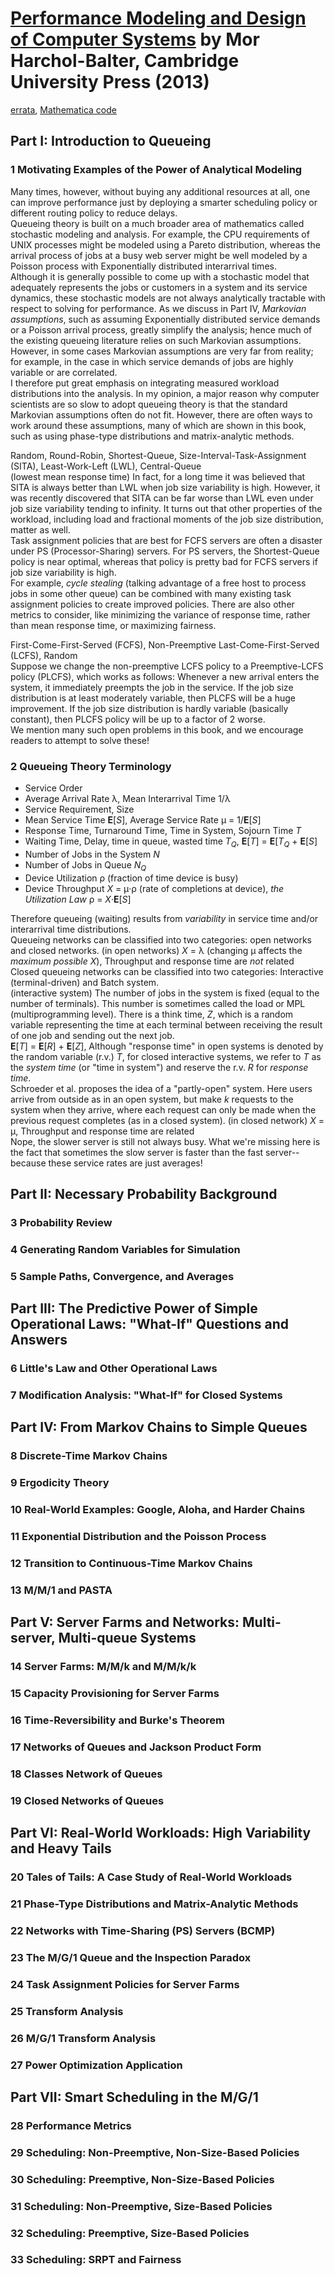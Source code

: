 # [Performance Modeling and Design of Computer Systems][homepage] by Mor Harchol-Balter, Cambridge University Press (2013)

[errata][errata], [Mathematica code][software]

[homepage]: http://www.cs.cmu.edu/~harchol/PerformanceModeling/book.html
[errata]: http://www.cs.cmu.edu/~harchol/PerformanceModeling/errata.html
[software]: http://www.cs.cmu.edu/~harchol/PerformanceModeling/software.html

## Part I: Introduction to Queueing

### 1 Motivating Examples of the Power of Analytical Modeling

Many times, however, without buying any additional resources at all, one can
 improve performance just by deploying a smarter scheduling policy or different
 routing policy to reduce delays.<br>
Queueing theory is built on a much broader area of mathematics called stochastic
 modeling and analysis. For example, the CPU requirements of UNIX processes
 might be modeled using a Pareto distribution, whereas the arrival process of
 jobs at a busy web server might be well modeled by a Poisson process with
 Exponentially distributed interarrival times.<br>
Although it is generally possible to come up with a stochastic model that
 adequately represents the jobs or customers in a system and its service
 dynamics, these stochastic models are not always analytically tractable with
 respect to solving for performance. As we discuss in Part IV, *Markovian
 assumptions*, such as assuming Exponentially distributed service demands or a
 Poisson arrival process, greatly simplify the analysis; hence much of the
 existing queueing literature relies on such Markovian assumptions. However, in
 some cases Markovian assumptions are very far from reality; for example, in the
 case in which service demands of jobs are highly variable or are
 correlated.<br>
I therefore put great emphasis on integrating measured workload distributions
 into the analysis. In my opinion, a major reason why computer scientists are so
 slow to adopt queueing theory is that the standard Markovian assumptions often
 do not fit. However, there are often ways to work around these assumptions,
 many of which are shown in this book, such as using phase-type distributions
 and matrix-analytic methods.

Random, Round-Robin, Shortest-Queue, Size-Interval-Task-Assignment (SITA),
 Least-Work-Left (LWL), Central-Queue<br>
(lowest mean response time) In fact, for a long time it was believed that SITA
 is always better than LWL when job size variability is high. However, it was
 recently discovered that SITA can be far worse than LWL even under job size
 variability tending to infinity. It turns out that other properties of the
 workload, including load and fractional moments of the job size distribution,
 matter as well.<br>
Task assignment policies that are best for FCFS servers are often a disaster
 under PS (Processor-Sharing) servers. For PS servers, the Shortest-Queue policy
 is near optimal, whereas that policy is pretty bad for FCFS servers if job size
 variability is high.<br>
For example, *cycle stealing* (talking advantage of a free host to process jobs
 in some other queue) can be combined with many existing task assignment
 policies to create improved policies. There are also other metrics to consider,
 like minimizing the variance of response time, rather than mean response time,
 or maximizing fairness.

First-Come-First-Served (FCFS), Non-Preemptive Last-Come-First-Served (LCFS),
 Random<br>
Suppose we change the non-preemptive LCFS policy to a Preemptive-LCFS policy
 (PLCFS), which works as follows: Whenever a new arrival enters the system, it
 immediately preempts the job in the service. If the job size distribution is at
 least moderately variable, then PLCFS will be a huge improvement. If the job
 size distribution is hardly variable (basically constant), then PLCFS policy
 will be up to a factor of 2 worse.<br>
We mention many such open problems in this book, and we encourage readers to
 attempt to solve these!

### 2 Queueing Theory Terminology

* Service Order
* Average Arrival Rate λ, Mean Interarrival Time 1/λ
* Service Requirement, Size
* Mean Service Time **E**[*S*], Average Service Rate μ = 1/**E**[*S*]
* Response Time, Turnaround Time, Time in System, Sojourn Time *T*
* Waiting Time, Delay, time in queue, wasted time *T*<sub>*Q*</sub>, **E**[*T*]
  = **E**[*T*<sub>*Q*</sub> + **E**[*S*]
* Number of Jobs in the System *N*
* Number of Jobs in Queue *N*<sub>*Q*</sub>
* Device Utilization ρ (fraction of time device is busy)
* Device Throughput *X* = μ·ρ (rate of completions at device), *the Utilization
  Law* ρ = *X*·**E**[*S*]

Therefore queueing (waiting) results from *variability* in service time and/or
 interarrival time distributions.<br>
Queueing networks can be classified into two categories: open networks and
 closed networks.
(in open networks) *X* = λ (changing μ affects the *maximum possible X*),
 Throughput and response time are *not* related<br>
Closed queueing networks can be classified into two categories: Interactive
 (terminal-driven) and Batch system.<br>
(interactive system) The number of jobs in the system is fixed (equal to the
 number of terminals). This number is sometimes called the load or MPL
 (multiprogramming level). There is a think time, *Z*, which is a random
 variable representing the time at each terminal between receiving the result of
 one job and sending out the next job.<br>
**E**[*T*] = **E**[*R*] + **E**[*Z*], Although "response time" in open systems
 is denoted by the random variable (r.v.) *T*, for closed interactive systems,
 we refer to *T* as the *system time* (or "time in system") and reserve the r.v.
 *R* for *response time*.<br>
Schroeder et al. proposes the idea of a "partly-open" system. Here users arrive
 from outside as in an open system, but make *k* requests to the system when
 they arrive, where each request can only be made when the previous request
 completes (as in a closed system).
(in closed network) *X* = μ, Throughput and response time are related<br>
Nope, the slower server is still not always busy. What we're missing here is the
 fact that sometimes the slow server is faster than the fast server--because
 these service rates are just averages!

## Part II: Necessary Probability Background

### 3 Probability Review

### 4 Generating Random Variables for Simulation

### 5 Sample Paths, Convergence, and Averages

## Part III: The Predictive Power of Simple Operational Laws: "What-If" Questions and Answers

### 6 Little's Law and Other Operational Laws

### 7 Modification Analysis: "What-If" for Closed Systems

## Part IV: From Markov Chains to Simple Queues

### 8 Discrete-Time Markov Chains

### 9 Ergodicity Theory

### 10 Real-World Examples: Google, Aloha, and Harder Chains

### 11 Exponential Distribution and the Poisson Process

### 12 Transition to Continuous-Time Markov Chains

### 13 M/M/1 and PASTA

## Part V: Server Farms and Networks: Multi-server, Multi-queue Systems

### 14 Server Farms: M/M/k and M/M/k/k

### 15 Capacity Provisioning for Server Farms

### 16 Time-Reversibility and Burke's Theorem

### 17 Networks of Queues and Jackson Product Form

### 18 Classes Network of Queues

### 19 Closed Networks of Queues

## Part VI: Real-World Workloads: High Variability and Heavy Tails

### 20 Tales of Tails: A Case Study of Real-World Workloads

### 21 Phase-Type Distributions and Matrix-Analytic Methods

### 22 Networks with Time-Sharing (PS) Servers (BCMP)

### 23 The M/G/1 Queue and the Inspection Paradox

### 24 Task Assignment Policies for Server Farms

### 25 Transform Analysis

### 26 M/G/1 Transform Analysis

### 27 Power Optimization Application

## Part VII: Smart Scheduling in the M/G/1

### 28 Performance Metrics

### 29 Scheduling: Non-Preemptive, Non-Size-Based Policies

### 30 Scheduling: Preemptive, Non-Size-Based Policies

### 31 Scheduling: Non-Preemptive, Size-Based Policies

### 32 Scheduling: Preemptive, Size-Based Policies

### 33 Scheduling: SRPT and Fairness

